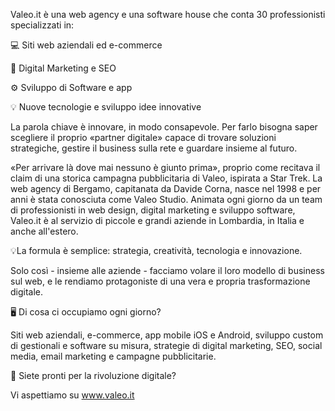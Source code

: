 Valeo.it è una web agency e una software house che conta 30 professionisti specializzati in:

💻 Siti web aziendali ed e-commerce

🎯 Digital Marketing e SEO

⚙️ Sviluppo di Software e app

💡 Nuove tecnologie e sviluppo idee innovative

La parola chiave è innovare, in modo consapevole. Per farlo bisogna saper scegliere il proprio «partner digitale» capace di trovare soluzioni strategiche, gestire il business sulla rete e guardare insieme al futuro. 

«Per arrivare là dove mai nessuno è giunto prima», proprio come recitava il claim di una storica campagna pubblicitaria di Valeo, ispirata a Star Trek. La web agency di Bergamo, capitanata da Davide Corna, nasce nel 1998 e per anni è stata conosciuta come Valeo Studio. Animata ogni giorno da un team di professionisti in web design, digital marketing e sviluppo software, Valeo.it è al servizio di piccole e grandi aziende in Lombardia, in Italia e anche all'estero.

💡La formula è semplice: strategia, creatività, tecnologia e innovazione. 

Solo così - insieme alle aziende - facciamo volare il loro modello di business sul web, e le rendiamo protagoniste di una vera e propria trasformazione digitale.

🖥 Di cosa ci occupiamo ogni giorno?

Siti web aziendali, e-commerce, app mobile iOS e Android, sviluppo custom di gestionali e software su misura, strategie di digital marketing, SEO, social media, email marketing e campagne pubblicitarie.

🚀 Siete pronti per la rivoluzione digitale?

Vi aspettiamo su www.valeo.it
